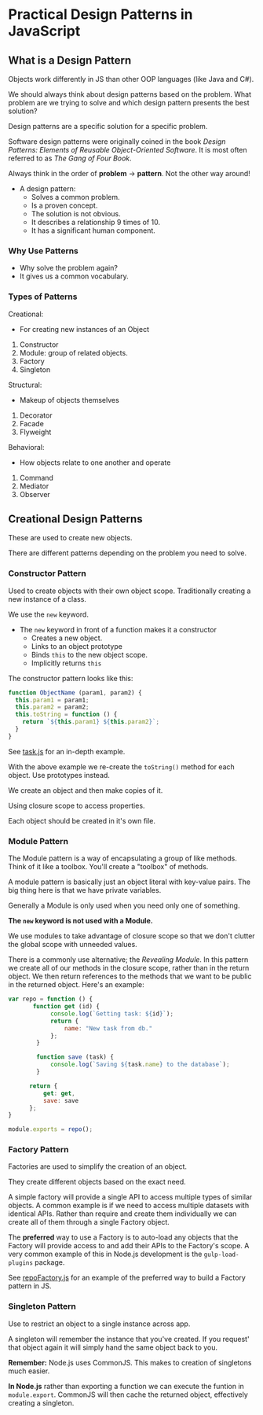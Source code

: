 # Practical Design Patterns in JavaScript

## What is a Design Pattern

Objects work differently in JS than other OOP languages (like Java and C#).

We should always think about design patterns based on the problem.
What problem are we trying to solve and which design pattern presents the
best solution?

Design patterns are a specific solution for a specific problem.

Software design patterns were originally coined in the book
_Design Patterns: Elements of Reusable Object-Oriented Software_.
It is most often referred to as _The Gang of Four Book_.

Always think in the order of **problem** -> **pattern**.
Not the other way around!

- A design pattern:
  - Solves a common problem.
  - Is a proven concept.
  - The solution is not obvious.
  - It describes a relationship 9 times of 10.
  - It has a significant human component.

### Why Use Patterns

- Why solve the problem again?
- It gives us a common vocabulary.

### Types of Patterns

Creational:

- For creating new instances of an Object

1. Constructor
2. Module: group of related objects.
3. Factory
4. Singleton

Structural:

- Makeup of objects themselves

1. Decorator
2. Facade
3. Flyweight

Behavioral:

- How objects relate to one another and operate

1. Command
2. Mediator
3. Observer

## Creational Design Patterns

These are used to create new objects.

There are different patterns depending on the problem you need to solve.

### Constructor Pattern

Used to create objects with their own object scope.
Traditionally creating a new instance of a class.

We use the `new` keyword.

- The `new` keyword in front of a function makes it a constructor
  - Creates a new object.
  - Links to an object prototype
  - Binds `this` to the new object scope.
  - Implicitly returns `this`

The constructor pattern looks like this:

```JavaScript
function ObjectName (param1, param2) {
  this.param1 = param1;
  this.param2 = param2;
  this.toString = function () {
    return `${this.param1} ${this.param2}`;
  }
}
```

See [task.js](./task.js) for an in-depth example.

With the above example we re-create the `toString()` method for each object.
Use prototypes instead.

We create an object and then make copies of it.

Using closure scope to access properties.

Each object should be created in it's own file.

### Module Pattern

The Module pattern is a way of encapsulating a group of like methods.
Think of it like a toolbox. You'll create a "toolbox" of methods.

A module pattern is basically just an object literal with key-value pairs.
The big thing here is that we have private variables.

Generally a Module is only used when you need only one of something.

**The `new` keyword is not used with a Module.**

We use modules to take advantage of closure scope so that we don't
clutter the global scope with unneeded values.

There is a commonly use alternative; the _Revealing Module_.
In this pattern we create all of our methods in the closure scope,
rather than in the return object. We then return references to the methods
that we want to be public in the returned object. Here's an example:

```JavaScript
var repo = function () {
       function get (id) {
            console.log(`Getting task: ${id}`);
            return {
                name: "New task from db."
            };
        }

        function save (task) {
            console.log(`Saving ${task.name} to the database`);
        }

      return {
          get: get,
          save: save
      };
}

module.exports = repo();
```

### Factory Pattern

Factories are used to simplify the creation of an object.

They create different objects based on the exact need.

A simple factory will provide a single API to access multiple types of
similar objects. A common example is if we need to access multiple datasets
with identical APIs. Rather than require and create them individually we can
create all of them through a single Factory object.

The **preferred** way to use a Factory is to auto-load any objects that
the Factory will provide access to and add their APIs to the Factory's scope.
A very common example of this in Node.js development is the
`gulp-load-plugins` package.

See [repoFactory.js](./demo/repoFactory.js) for an example of the preferred
way to build a Factory pattern in JS.

### Singleton Pattern

Use to restrict an object to a single instance across app.

A singleton will remember the instance that you've created. If you request'
that object again it will simply hand the same object back to you.

**Remember:** Node.js uses CommonJS. This makes to creation of singletons
much easier.

**In Node.js** rather than exporting a function we can execute the funtion
in `module.export`. CommonJS will then cache the returned object, effectively
creating a singleton.